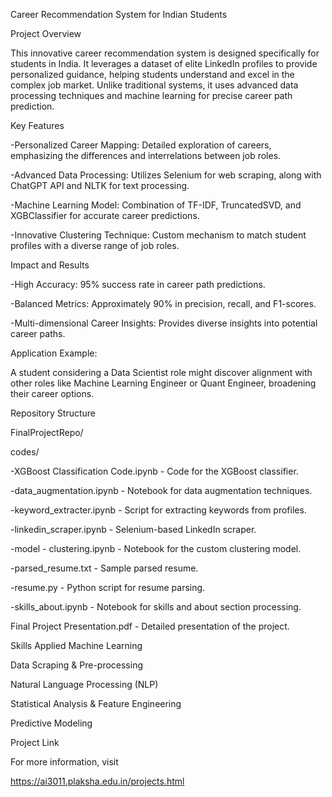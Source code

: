 Career Recommendation System for Indian Students


Project Overview

This innovative career recommendation system is designed specifically for students in India. It leverages a dataset of elite LinkedIn profiles to provide personalized guidance, helping students understand and excel in the complex job market. Unlike traditional systems, it uses advanced data processing techniques and machine learning for precise career path prediction.

Key Features

  
  -Personalized Career Mapping: Detailed exploration of careers, emphasizing the differences and interrelations between job roles.
  
  -Advanced Data Processing: Utilizes Selenium for web scraping, along with ChatGPT API and NLTK for text processing.
  
  -Machine Learning Model: Combination of TF-IDF, TruncatedSVD, and XGBClassifier for accurate career predictions.
  
  -Innovative Clustering Technique: Custom mechanism to match student profiles with a diverse range of job roles.

Impact and Results


  -High Accuracy: 95% success rate in career path predictions.
  
  -Balanced Metrics: Approximately 90% in precision, recall, and F1-scores.
  
  -Multi-dimensional Career Insights: Provides diverse insights into potential career paths.


Application Example:

A student considering a Data Scientist role might discover alignment with other roles like Machine Learning Engineer or Quant Engineer, broadening their career options.

Repository Structure


FinalProjectRepo/

codes/

  -XGBoost Classification Code.ipynb - Code for the XGBoost classifier.
  
  -data_augmentation.ipynb - Notebook for data augmentation techniques.
  
  -keyword_extracter.ipynb - Script for extracting keywords from profiles.
  
  -linkedin_scraper.ipynb - Selenium-based LinkedIn scraper.
  
  -model - clustering.ipynb - Notebook for the custom clustering model.
  
  -parsed_resume.txt - Sample parsed resume.
  
  -resume.py - Python script for resume parsing.
  
  -skills_about.ipynb - Notebook for skills and about section processing.

Final Project Presentation.pdf - Detailed presentation of the project.

Skills
  Applied Machine Learning
  
  Data Scraping & Pre-processing
  
  Natural Language Processing (NLP)
  
  Statistical Analysis & Feature Engineering
  
  Predictive Modeling
  
  Project Link

For more information, visit 

https://ai3011.plaksha.edu.in/projects.html
